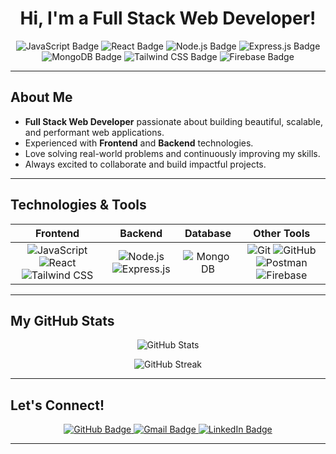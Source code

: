 <h1 align="center">Hi, I'm a Full Stack Web Developer!</h1>

<p align="center">
  <img src="https://img.shields.io/badge/JavaScript-F7DF1E?style=for-the-badge&logo=javascript&logoColor=black" alt="JavaScript Badge" />
  <img src="https://img.shields.io/badge/React-61DAFB?style=for-the-badge&logo=react&logoColor=black" alt="React Badge" />
  <img src="https://img.shields.io/badge/Node.js-339933?style=for-the-badge&logo=nodedotjs&logoColor=white" alt="Node.js Badge" />
  <img src="https://img.shields.io/badge/Express.js-000000?style=for-the-badge&logo=express&logoColor=white" alt="Express.js Badge" />
  <img src="https://img.shields.io/badge/MongoDB-47A248?style=for-the-badge&logo=mongodb&logoColor=white" alt="MongoDB Badge" />
  <img src="https://img.shields.io/badge/Tailwind_CSS-38B2AC?style=for-the-badge&logo=tailwind-css&logoColor=white" alt="Tailwind CSS Badge" />
  <img src="https://img.shields.io/badge/Firebase-FFCA28?style=for-the-badge&logo=firebase&logoColor=black" alt="Firebase Badge" />
</p>

---

## About Me

- **Full Stack Web Developer** passionate about building beautiful, scalable, and performant web applications.
- Experienced with **Frontend** and **Backend** technologies.
- Love solving real-world problems and continuously improving my skills.
- Always excited to collaborate and build impactful projects.

---

## Technologies & Tools

| Frontend | Backend | Database | Other Tools |
|:--------:|:-------:|:---------:|:-----------:|
| ![JavaScript](https://img.shields.io/badge/-JavaScript-black?logo=javascript) ![React](https://img.shields.io/badge/-React-black?logo=react) ![Tailwind CSS](https://img.shields.io/badge/-TailwindCSS-black?logo=tailwind-css) | ![Node.js](https://img.shields.io/badge/-Node.js-black?logo=node.js) ![Express.js](https://img.shields.io/badge/-Express.js-black?logo=express) | ![MongoDB](https://img.shields.io/badge/-MongoDB-black?logo=mongodb) | ![Git](https://img.shields.io/badge/-Git-black?logo=git) ![GitHub](https://img.shields.io/badge/-GitHub-black?logo=github) ![Postman](https://img.shields.io/badge/-Postman-black?logo=postman) ![Firebase](https://img.shields.io/badge/-Firebase-black?logo=firebase) |

---

## My GitHub Stats

<p align="center">
  <img src="https://github-readme-stats.vercel.app/api?username=emonpappu17&show_icons=true&theme=radical" alt="GitHub Stats" />
</p>

<p align="center">
  <img src="https://github-readme-streak-stats.herokuapp.com/?user=emonpappu17&theme=radical" alt="GitHub Streak" />
</p>

---

## Let's Connect!

<p align="center">
  <a href="https://github.com/emonpappu17">
    <img src="https://img.shields.io/badge/GitHub-100000?style=for-the-badge&logo=github&logoColor=white" alt="GitHub Badge" />
  </a>
  <a href="emonbafsd@gmail.com">
    <img src="https://img.shields.io/badge/Email-D14836?style=for-the-badge&logo=gmail&logoColor=white" alt="Gmail Badge" />
  </a>
  <a href="https://www.linkedin.com/in/emonhowlader17/">
    <img src="https://img.shields.io/badge/LinkedIn-0A66C2?style=for-the-badge&logo=linkedin&logoColor=white" alt="LinkedIn Badge" />
  </a>
</p>

---
